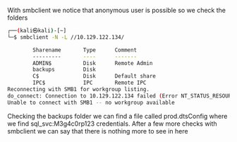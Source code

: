 With smbclient we notice that anonymous user is possible so we check the folders

```bash
┌──(kali㉿kali)-[~]
└─$ smbclient -N -L //10.129.122.134/   

        Sharename       Type      Comment
        ---------       ----      -------
        ADMIN$          Disk      Remote Admin
        backups         Disk      
        C$              Disk      Default share
        IPC$            IPC       Remote IPC
Reconnecting with SMB1 for workgroup listing.
do_connect: Connection to 10.129.122.134 failed (Error NT_STATUS_RESOURCE_NAME_NOT_FOUND)
Unable to connect with SMB1 -- no workgroup available
```

Checking the backups folder we can find a file called prod.dtsConfig where we find sql_svc:M3g4c0rp123 credentials. After a few more checks with smbclient we can say that there is nothing more to see in here